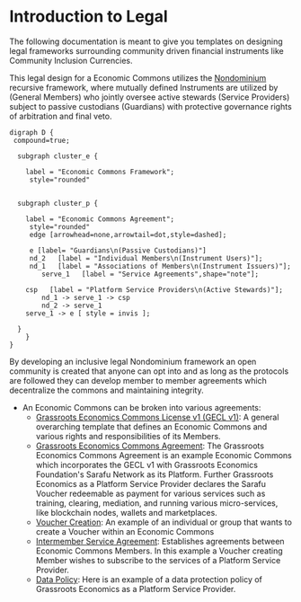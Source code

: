 # Introduction to Legal

The following documentation is meant to give you templates on designing legal frameworks surrounding community driven financial instruments like Community Inclusion Currencies.

This legal design for a Economic Commons utilizes the [Nondominium](https://wiki.p2pfoundation.net/Nondominium) recursive framework, where mutually defined Instruments are utilized by (General Members) who jointly oversee active stewards (Service Providers) subject to passive custodians (Guardians) with protective governance rights of arbitration and final veto.

```graphviz dot econ_commons1.svg
digraph D {
 compound=true;

  subgraph cluster_e {

    label = "Economic Commons Framework";
     style="rounded"


  subgraph cluster_p {

    label = "Economic Commons Agreement";
     style="rounded"
     edge [arrowhead=none,arrowtail=dot,style=dashed];

     e [label= "Guardians\n(Passive Custodians)"]
     nd_2   [label = "Individual Members\n(Instrument Users)"];
     nd_1   [label = "Associations of Members\n(Instrument Issuers)"];
     	serve_1   [label = "Service Agreements",shape="note"];

	csp   [label = "Platform Service Providers\n(Active Stewards)"];
        nd_1 -> serve_1 -> csp
        nd_2 -> serve_1
	serve_1 -> e [ style = invis ];

  }
    }
}
```

By developing an inclusive legal Nondominium framework an open community is created that anyone can opt into and as long as the protocols are followed they can develop member to member agreements which decentralize the commons and maintaining integrity.

- An Economic Commons can be broken into various agreements:
    * [Grassroots Economics Commons License v1 (GECL v1)](/commons/license/): A general overarching template that defines an Economic Commons and various rights and responsibilities of its Members.
    * [Grassroots Economics Commons Agreement](/commons/agreement/): The Grassroots Economics Commons Agreement is an example Economic Commons which incorporates the GECL v1 with Grassroots Economics Foundation's Sarafu Network as its Platform. Further Grassroots Economics as a Platform Service Provider declares the Sarafu Voucher redeemable as payment for various services such as training, clearing, mediation, and running various micro-services, like blockchain nodes, wallets and marketplaces.
    * [Voucher Creation](/commons/voucher/): An example of an individual or group that wants to create a Voucher within an Economic Commons
    * [Intermember Service Agreement](/commons/service/): Establishes agreements between Economic Commons Members. In this example a Voucher creating Member wishes to subscribe to the services of a Platform Service Provider.
    * [Data Policy](/commons/data_policy/): Here is an example of a data protection policy of Grassroots Economics as a Platform Service Provider.


